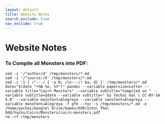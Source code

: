 ```yaml
---
layout: default
title: Website Notes
search_exclude: true
nav_exclude: true
---
```


# Website Notes

### To Compile all Monsters into PDF:
```rsync -av /home/yochai/github/cairn/resources/monsters --exclude=all-monsters.md /tmp/
sed -i '/^author/d' /tmp/monsters/*.md
sed -i '/^source:/d' /tmp/monsters/*.md
sed -i '1 { /^---/ { :a N; /\n---/! ba; d} }' /tmp/monsters/*.md
date="$(date "+%B %e, %Y")" pandoc --variable papersize=Letter --variable title="Cairn Monsters" --variable subtitle="Compiled on " --variable subtitle=$date --variable subtitle=" by Yochai Gal | CC-BY-SA 4.0" --variable mainfont=Alegreya --variable sansfont=Alegreya --variable monofont=Alegreya -f gfm --toc -s /tmp/monsters/*.md -o /home/yochai/Google\ Drive/Games/OSR/Into\ The\ Odd/hacks/Cairn/Monsters/cairn-monsters.pdf
rm -rf /tmp/monsters
```
